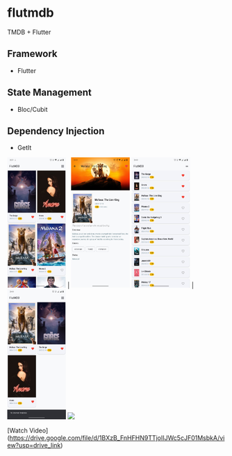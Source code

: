 # flutmdb

TMDB + Flutter

## Framework
 - Flutter

## State Management
 - Bloc/Cubit

## Dependency Injection
 - GetIt 





<img src="media/scr1.jpeg" height="300" alt="main"> | <img src="media/scr2.jpeg" height="300" alt="Detail">
<img src="media/scr3.jpeg" height="300" alt="List View"> | <img src="media/scr4.jpeg" height="300" alt="Favorite View">
<img src="media/flutemdb.gif" height="300">

[Watch Video] (https://drive.google.com/file/d/1BXzB_FnHFHN9TTjoIIJWc5cJF01MsbkA/view?usp=drive_link)
